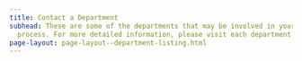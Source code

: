 ```yaml
---
title: Contact a Department
subhead: These are some of the departments that may be involved in your permitting
  process. For more detailed information, please visit each department’s page link.
page-layout: page-layout--department-listing.html
---
```


